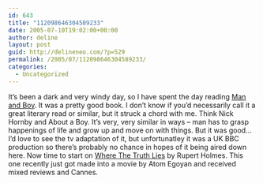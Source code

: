 ```yaml
---
id: 643
title: "112098646304589233"
date: 2005-07-10T19:02:00+00:00
author: deline
layout: post
guid: http://delineneo.com/?p=529
permalink: /2005/07/112098646304589233/
categories:
  - Uncategorized
---
```

It&#8217;s been a dark and very windy day, so I have spent the day reading [Man and Boy](http://www.amazon.com/exec/obidos/tg/detail/-/0743225082/qid=1120986069/sr=8-1/ref=pd_bbs_ur_1/102-0026276-9224948?v=glance&s=books&n=507846). It was a pretty good book. I don&#8217;t know if you&#8217;d necessarily call it a great literary read or similar, but it struck a chord with me. Think Nick Hornby and About a Boy. It&#8217;s very, very similar in ways &#8211; man has to grasp happenings of life and grow up and move on with things. But it was good&#8230; I&#8217;d love to see the tv adaptation of it, but unfortunatley it was a UK BBC production so there&#8217;s probably no chance in hopes of it being aired down here. Now time to start on [Where The Truth Lies](http://www.amazon.com/exec/obidos/tg/detail/-/0812972236/qid=1120986318/sr=8-1/ref=pd_bbs_ur_1/102-0026276-9224948?v=glance&s=books&n=507846) by Rupert Holmes. This one recently just got made into a movie by Atom Egoyan and received mixed reviews and Cannes.